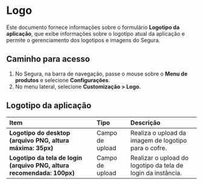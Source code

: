 # Logo

Este documento fornece informações sobre o formulário **Logotipo da aplicação**, que exibe informações sobre o logotipo atual da aplicação e permite o gerenciamento dos logotipos e imagens do Segura.

## Caminho para acesso
1. No Segura, na barra de navegação, passe o mouse sobre o **Menu de produtos** e selecione **Configurações**.  
2. No menu lateral, selecione **Customização \> Logo.**

## Logotipo da aplicação
| Item | Tipo | Descrição |
| :---- | :---- | :---- |
| **Logotipo do desktop (arquivo PNG, altura máxima: 35px)** | Campo de upload | Realiza o upload da imagem de logotipo para o cofre. |
| **Logotipo da tela de login (arquivo PNG, altura recomendada: 100px)** | Campo de upload | Realizar o upload do logotipo da tela de login da instância. |

